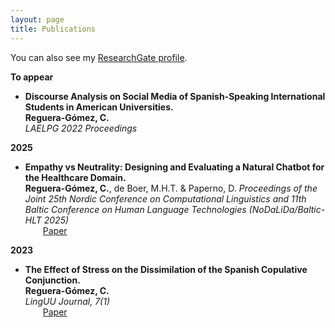 ```yaml
---
layout: page
title: Publications
---
```


You can also see my <a href="https://www.researchgate.net/profile/Cristina-Reguera-Gomez-2" target="_blank">ResearchGate profile</a>.
<br />

**To appear**

- **Discourse Analysis on Social Media of Spanish-Speaking International Students in American Universities.**  
    **Reguera-Gómez, C.**  
    *LAELPG 2022 Proceedings*  

**2025**

- **Empathy vs Neutrality: Designing and Evaluating a Natural Chatbot for the Healthcare Domain.**  
    **Reguera-Gómez, C.**, de Boer, M.H.T. & Paperno, D. 
    *Proceedings of the Joint 25th Nordic Conference on Computational Linguistics and 11th Baltic Conference on Human Language Technologies (NoDaLiDa/Baltic-HLT 2025)*  
    <span style="padding-left: 2em;">[Paper](https://aclanthology.org/2025.nodalida-1.55/)</span>

**2023**

- **The Effect of Stress on the Dissimilation of the Spanish Copulative Conjunction.**  
    **Reguera-Gómez, C.**  
    *LingUU Journal, 7(1)*  
    <span style="padding-left: 2em;">[Paper](https://linguujournal.nl/download/the-effect-of-stress-on-the-dissimilation-of-the-spanish-copulative-conjunction/)</span>

<!-- 
**Non-refereed project reports:**

- **Desh Raj**. *Semi-implicit variational inference for unsupervised acoustic unit discovery*.
    [PDF](/static/report/aud.pdf){: .btn}
- Tara Abrishami, **Desh Raj**, Noah Scribner, Vasileios Papaioannou. *Inference on Ohio redistricting maps from
Congressional 2016 elections*.
    [PDF](/static/report/ohio.pdf){: .btn}
- **Desh Raj**. *Estimating bounds for bit-truncated word embeddings*.
    [PDF](/static/report/bounds.pdf){: .btn}
- Venkat Arun, **Desh Raj**, Mrinal Tak, Sumeet Ranka. *Fine-grained readability estimation using language modeling*.
    [PDF](/static/report/readability.pdf){: .btn}
- **Desh Raj**, Kanhaiya Rathi. *A survey of probabilistic databases*. 
    [PDF](/static/report/dbms-survery.pdf){: .btn}
- **Desh Raj**, Abhilasha Sancheti, Mrinal Tak, Kunaal Jain. *Monitoring production line performance to reduce manufacturing failures*.
    [PDF](/static/report/bosch.pdf){: .btn}
- **Desh Raj**, Sumeet Ranka, Siddharth Kumar, Akashdeep Goswami, Samyak Kumbhalwar. *Spatial transformer networks*.
    [PDF](/static/report/stn.pdf){: .btn}

<br />  -->


